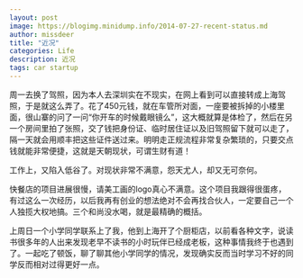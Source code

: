 ```yaml
---
layout: post
image: https://blogimg.minidump.info/2014-07-27-recent-status.md
author: missdeer
title: "近况"
categories: Life
description: 近况
tags: car startup
---
```

周一去换了驾照，因为本人去深圳实在不现实，在网上看到可以直接转成上海驾照，于是就这么弄了。花了450元钱，就在车管所对面，一座要被拆掉的小楼里面，很山寨的问了一问“你开车的时候戴眼镜么”，这大概就算是体检了，然后在另一个房间里拍了张照，交了钱把身份证、临时居住证以及旧驾照留下就可以走了，隔一天就会用顺丰把这些证件送过来。明明走正规流程非常复杂繁琐的，只要交点钱就能非常便捷，这就是天朝现状，可谓生财有道！

工作上，又陷入低谷了。对现状非常不满意，怨天尤人，却又无可奈何。

快餐店的项目进展很慢，请美工画的logo真心不满意。这个项目我跟得很蛋疼，有过这么一次经历，以后我再有创业的想法绝对不会再找合伙人，一定要自己一个人独揽大权地搞。三个和尚没水喝，就是最精确的概括。

上周日一个小学同学联系上了我，他到上海开了个厨柜店，以前看各种文字，说读书很多年的人出来发现老早不读书的小时玩伴已经成老板，这种事情我终于也遇到了。一起吃了顿饭，聊了聊其他小学同学的情况，发现确实反而当时学习不好的同学反而相对过得更好一点。
